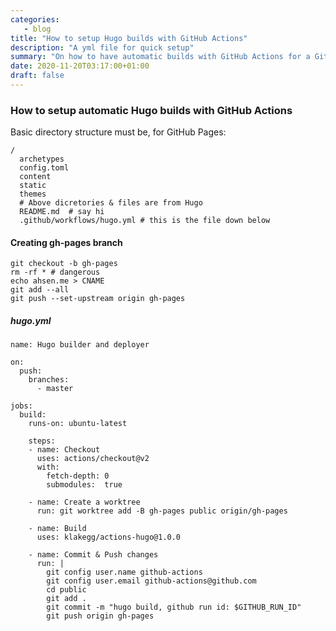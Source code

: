 ```yaml
---
categories:
   - blog
title: "How to setup Hugo builds with GitHub Actions"
description: "A yml file for quick setup"
summary: "On how to have automatic builds with GitHub Actions for a GitHub Pages hosted Hugo powered static site, like this one."
date: 2020-11-20T03:17:00+01:00
draft: false
---
```


### How to setup automatic Hugo builds with GitHub Actions

Basic directory structure must be, for GitHub Pages:
```
/
  archetypes
  config.toml
  content
  static
  themes
  # Above dicretories & files are from Hugo
  README.md  # say hi
  .github/workflows/hugo.yml # this is the file down below
```

#### Creating gh-pages branch

```
git checkout -b gh-pages
rm -rf * # dangerous
echo ahsen.me > CNAME
git add --all
git push --set-upstream origin gh-pages
```

##### hugo.yml

```
name: Hugo builder and deployer

on:
  push:
    branches:
      - master

jobs:
  build:
    runs-on: ubuntu-latest

    steps:
    - name: Checkout
      uses: actions/checkout@v2
      with:
        fetch-depth: 0
        submodules:  true

    - name: Create a worktree
      run: git worktree add -B gh-pages public origin/gh-pages

    - name: Build
      uses: klakegg/actions-hugo@1.0.0

    - name: Commit & Push changes
      run: |
        git config user.name github-actions
        git config user.email github-actions@github.com
        cd public
        git add .
        git commit -m "hugo build, github run id: $GITHUB_RUN_ID"
        git push origin gh-pages
```
